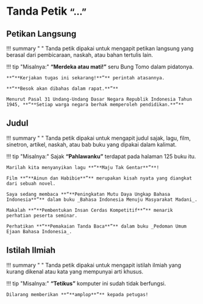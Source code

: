 # Tanda Petik <small><span class="penanda">“...”</span></small>

## Petikan Langsung

!!! summary " "
    Tanda petik dipakai untuk mengapit petikan langsung yang berasal dari pembicaraan, naskah, atau bahan tertulis lain.

!!! tip "Misalnya:"
    **“**Merdeka atau mati!**”** seru Bung Tomo dalam pidatonya.

    **“**Kerjakan tugas ini sekarang!**”** perintah atasannya.

    **“**Besok akan dibahas dalam rapat.**”**

    Menurut Pasal 31 Undang-Undang Dasar Negara Republik Indonesia Tahun 1945, **“**Setiap warga negara berhak memperoleh pendidikan.**”**

## Judul

!!! summary " "
    Tanda petik dipakai untuk mengapit judul sajak, lagu, film, sinetron, artikel, naskah, atau bab buku yang dipakai dalam kalimat.

!!! tip "Misalnya:"
    Sajak **“**Pahlawanku**”** terdapat pada halaman 125 buku itu.

    Marilah kita menyanyikan lagu **“**Maju Tak Gentar**”**!

    Film **“**Ainun dan Habibie**”** merupakan kisah nyata yang diangkat dari sebuah novel.

    Saya sedang membaca **“**Peningkatan Mutu Daya Ungkap Bahasa Indonesia**”** dalam buku _Bahasa Indonesia Menuju Masyarakat Madani_.

    Makalah **“**Pembentukan Insan Cerdas Kompetitif**”** menarik perhatian peserta seminar.

    Perhatikan **“**Pemakaian Tanda Baca**”** dalam buku _Pedoman Umum Ejaan Bahasa Indonesia_.

## Istilah Ilmiah

!!! summary " "
    Tanda petik dipakai untuk mengapit istilah ilmiah yang kurang dikenal atau kata yang mempunyai arti khusus.

!!! tip "Misalnya:"
    **“**Tetikus**”** komputer ini sudah tidak berfungsi.

    Dilarang memberikan **“**amplop**”** kepada petugas!


